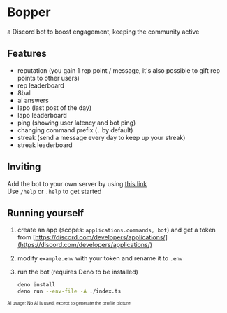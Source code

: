 # Bopper

a Discord bot to boost engagement, keeping the community active

## Features

- reputation (you gain 1 rep point / message, it's also possible to gift rep points to other users)
- rep leaderboard
- 8ball
- ai answers
- lapo (last post of the day)
- lapo leaderboard
- ping (showing user latency and bot ping)
- changing command prefix (`.` by default)
- streak (send a message every day to keep up your streak)
- streak leaderboard

## Inviting

Add the bot to your own server by using [this link](https://discord.com/oauth2/authorize?client_id=1395103292899590337)  
Use `/help` or `.help` to get started

## Running yourself

1. create an app (scopes: `applications.commands, bot`) and get a token from [https://discord.com/developers/applications/](https://discord.com/developers/applications/)
2. modify `example.env` with your token and rename it to `.env`
3. run the bot (requires Deno to be installed)

    ```sh
    deno install
    deno run --env-file -A ./index.ts
    ```

<sup><sub>AI usage: No AI is used, except to generate the profile picture</sup></sub>
